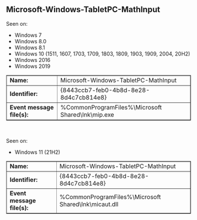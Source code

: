 ## Microsoft-Windows-TabletPC-MathInput

Seen on:
* Windows 7
* Windows 8.0
* Windows 8.1
* Windows 10 (1511, 1607, 1703, 1709, 1803, 1809, 1903, 1909, 2004, 20H2)
* Windows 2016
* Windows 2019

<table border="1" class="docutils">
  <tbody>
    <tr>
      <td><b>Name:</b></td>
      <td>Microsoft-Windows-TabletPC-MathInput</td>
    </tr>
    <tr>
      <td><b>Identifier:</b></td>
      <td>{8443ccb7-feb0-4b8d-8e28-8d4c7cb814e8}</td>
    </tr>
    <tr>
      <td><b>Event message file(s):</b></td>
      <td>%CommonProgramFiles%\Microsoft Shared\Ink\mip.exe</td>
    </tr>
  </tbody>
</table>

&nbsp;

Seen on:
* Windows 11 (21H2)

<table border="1" class="docutils">
  <tbody>
    <tr>
      <td><b>Name:</b></td>
      <td>Microsoft-Windows-TabletPC-MathInput</td>
    </tr>
    <tr>
      <td><b>Identifier:</b></td>
      <td>{8443ccb7-feb0-4b8d-8e28-8d4c7cb814e8}</td>
    </tr>
    <tr>
      <td><b>Event message file(s):</b></td>
      <td>%CommonProgramFiles%\Microsoft Shared\Ink\micaut.dll</td>
    </tr>
  </tbody>
</table>

&nbsp;

